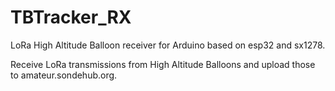 # TBTracker_RX
LoRa High Altitude Balloon receiver for Arduino based on esp32 and sx1278. 

Receive LoRa transmissions from High Altitude Balloons and upload those to amateur.sondehub.org. 

# 
